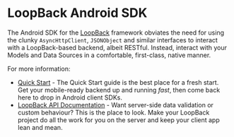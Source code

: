 # LoopBack Android SDK

The Android SDK for the [LoopBack](http://docs.strongloop.com/loopback)
framework obviates the need for using the clunky
`AsyncHttpClient`, `JSONObject` and similar interfaces to interact with
a LoopBack-based backend, albeit RESTful. Instead, interact with
your Models and Data Sources in a comfortable, first-class, native manner.

For more information:

 * [Quick Start](http://docs.strongloop.com/loopback#quick-start) - The Quick
    Start guide is the best place for a fresh start. Get your mobile-ready
    backend up and running _fast_, then come back here to drop in Android
    client SDKs.
 * [LoopBack API
    Documentation](http://docs.strongloop.com/loopback#nodejs-api) - Want
    server-side data validation or custom behaviour? This is the place to look.
    Make your LoopBack project do all the work for you on the server and keep
    your client app lean and mean.

